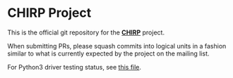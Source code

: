 # CHIRP Project

This is the official git repository for the
__[CHIRP](https://chirp.danplanet.com)__ project.

When submitting PRs, please squash commits into logical units in a fashion
similar to what is currently expected by the project on the mailing list.

For Python3 driver testing status, see [this file](tests/Python3_Driver_Testing.md).
